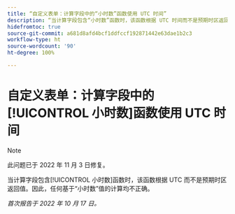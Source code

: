 ```yaml
---
title: “自定义表单：计算字段中的“小时数”函数使用 UTC 时间”
description: “当计算字段包含“小时数”函数时，该函数根据 UTC 时间而不是预期时区返回值。 因此，任何基于“小时数”值的计算均不正确。”
hidefromtoc: true
source-git-commit: a681d8afd4bcf1ddfccf192871442e63dae1b2c3
workflow-type: ht
source-wordcount: '90'
ht-degree: 100%

---
```



# 自定义表单：计算字段中的[!UICONTROL 小时数]函数使用 UTC 时间

>[!NOTE]
>
>此问题已于 2022 年 11 月 3 日修复。

当计算字段包含[!UICONTROL 小时数]函数时，该函数根据 UTC 而不是预期时区返回值。因此，任何基于“小时数”值的计算均不正确。

_首次报告于 2022 年 10 月 17 日。_

